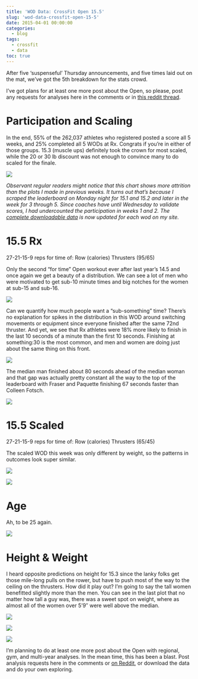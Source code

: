 ```yaml
---
title: 'WOD Data: CrossFit Open 15.5'
slug: 'wod-data-crossfit-open-15-5'
date: 2015-04-01 00:00:00
categories:
  - blog
tags:
  - crossfit
  - data
toc: true
---
```


After five ‘suspenseful’ Thursday announcements, and five times laid out on the mat, we’ve got the 5th breakdown for the stats crowd.

I’ve got plans for at least one more post about the Open, so please, post any requests for analyses here in the comments or in [this reddit thread](http://www.reddit.com/r/crossfit/comments/310xfj/wod_data_155_and_taking_analysis_requests_what/).

# Participation and Scaling
In the end, 55% of the 262,037 athletes who registered posted a score all 5 weeks, and 25% completed all 5 WODs at Rx.  Congrats if you’re in either of those groups. 15.3 (muscle ups) definitely took the crown for most scaled, while the 20 or 30 lb discount was not enough to convince many to do scaled for the finale.

![](/assets/images/posts/crossfit_15.5_participation.png)

_Observant regular readers might notice that this chart shows more attrition than the plots I made in previous weeks. It turns out that’s because I scraped the leaderboard on Monday night for 15.1 and 15.2 and later in the week for 3 through 5.  Since coaches have until Wednesday to validate scores, I had undercounted the participation in weeks 1 and 2.  The [complete downloadable data](/crossfit-games-data-2012-2015) is now updated for each wod on my site._

# 15.5 Rx
27-21-15-9 reps for time of:
Row (calories)
Thrusters (95/65)

Only the second “for time” Open workout ever after last year’s 14.5 and once again we get a beauty of a distribution. We can see a lot of men who were motivated to get sub-10 minute times and big notches for the women at sub-15 and sub-16.

![](/assets/images/posts/crossfit_15.5rx_hist_gender.png)

Can we quantify how much people want a “sub-something” time?  There’s no explanation for spikes in the distribution in this WOD around switching movements or equipment since everyone finished after the same 72nd thruster.  And yet, we see that Rx athletes were 18% more likely to finish in the last 10 seconds of a minute than the first 10 seconds.  Finishing at something:30 is the most common, and men and women are doing just about the same thing on this front.

![](/assets/images/posts/crossfit_15.5rx_seconds.png)

The median man finished about 80 seconds ahead of the median woman and that gap was actually pretty constant all the way to the top of the leaderboard with Fraser and Paquette finishing 67 seconds faster than Colleen Fotsch.

![](/assets/images/posts/crossfit_15.5rx_percentile_gender.png)

# 15.5 Scaled
27-21-15-9 reps for time of:
Row (calories)
Thrusters (65/45)

The scaled WOD this week was only different by weight, so the patterns in outcomes look super similar.

![](/assets/images/posts/crossfit_15.5sc_hist_gender.png)

![](/assets/images/posts/crossfit_15.5sc_percentile_gender.png)

# Age
Ah, to be 25 again.

![](/assets/images/posts/crossfit_15.5_age-1024x614.png)

# Height & Weight
I heard opposite predictions on height for 15.3 since the lanky folks get those mile-long pulls on the rower, but have to push most of the way to the ceiling on the thrusters. How did it play out?  I’m going to say the tall women benefitted slightly more than the men.  You can see in the last plot that no matter how tall a guy was, there was a sweet spot on weight, where as almost all of the women over 5’9″ were well above the median.


![](/assets/images/posts/crossfit_15.5_height.png)

![](/assets/images/posts/crossfit_15.5_weight.png)

![](/assets/images/posts/crossfit_15.5_height_weight.png)

I’m planning to do at least one more post about the Open with regional, gym, and multi-year analyses.  In the mean time, this has been a blast.  Post analysis requests here in the comments or [on Reddit](http://www.reddit.com/r/crossfit/comments/310xfj/wod_data_155_and_taking_analysis_requests_what/), or download the data and do your own exploring.